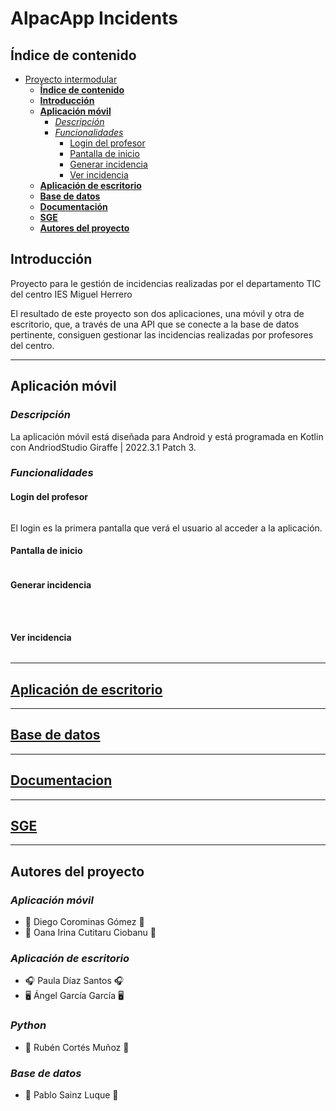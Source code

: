 # AlpacApp Incidents

## **Índice de contenido**
- [Proyecto intermodular](#proyecto-intermodular)
  - [**Índice de contenido**](#índice-de-contenido)
  - [**Introducción**](#introducción)
  - [**Aplicación móvil**](#aplicación-móvil)
    - [*Descripción*](#descripción)
    - [*Funcionalidades*](#funcionalidades)
      - [Login del profesor](#login-del-profesor)
      - [Pantalla de inicio](#pantalla-de-inicio)
      - [Generar incidencia](#generar-incidencia)
      - [Ver incidencia](#ver-incidencia)
  - [**Aplicación de escritorio**](#aplicación-de-escritorio)
  - [**Base de datos**](#base-de-datos)
  - [**Documentación**](#documentación)
  - [**SGE**](#sge)
  - [**Autores del proyecto**](#autores-del-proyecto)


## **Introducción**

Proyecto para le gestión de incidencias realizadas por el departamento TIC del centro IES Miguel Herrero

El resultado de este proyecto son dos aplicaciones, una móvil y otra de escritorio, que, a través de una API que se conecte a la base de datos pertinente, consiguen gestionar las incidencias realizadas por profesores del centro.

---

## **Aplicación móvil**
### *Descripción*
La aplicación móvil está diseñada para Android y está programada en Kotlin con AndriodStudio Giraffe | 2022.3.1 Patch 3.

### *Funcionalidades*
#### Login del profesor

<p align="center"><img src=""/></p>

El login es la primera pantalla que verá el usuario al acceder a la aplicación. 

#### Pantalla de inicio

<p align="center"><img src=""/></p>



#### Generar incidencia
<p align="center"><img src=""/></p>



<p align="center"><img src=""/></p>



<p align="center"><img src=""/></p>



#### Ver incidencia
<p align="center"><img src=""/></p>





---

## [Aplicación de escritorio](https://github.com/Kangelx/AplicacionEscritorio-Proyecto-2024-2025/blob/main/README.md "Aplicación de escritorio")

---

## [Base de datos](https://github.com/Kangelx/Base-de-datos-Proyecto-2024-2025/blob/main/README.md "Base de datos")

---

## [Documentacion](https://github.com/Kangelx/Documentacion-Proyecto-2024-2025 "Documentación")

---

## [SGE](https://github.com/Kangelx/SGE-Proyecto-2024/blob/main/README.md "SGE")

---

## **Autores del proyecto**
### *Aplicación móvil*
- :iphone: Diego Corominas Gómez :iphone:
- :llama: Oana Irina Cutitaru Ciobanu :llama:

### *Aplicación de escritorio*
- :headphones: Paula Díaz Santos :headphones:
- :desktop_computer: Ángel García García :desktop_computer:

### *Python*
- :snake: Rubén Cortés Muñoz :snake:

### *Base de datos*
- :file_folder: Pablo Sainz Luque :file_folder:
